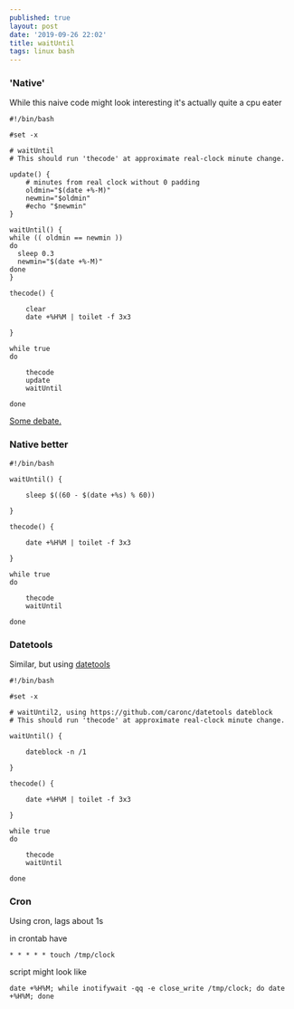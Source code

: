 ```yaml
---
published: true
layout: post
date: '2019-09-26 22:02'
title: waitUntil
tags: linux bash 
---
```

### 'Native'

While this naive code might look interesting it's actually quite a cpu eater

    #!/bin/bash

    #set -x

    # waitUntil
    # This should run 'thecode' at approximate real-clock minute change.

    update() {
        # minutes from real clock without 0 padding
        oldmin="$(date +%-M)"
        newmin="$oldmin"
        #echo "$newmin"
    }

    waitUntil() {
    while (( oldmin == newmin ))
    do
      sleep 0.3
      newmin="$(date +%-M)"
    done
    }

    thecode() {

        clear
        date +%H%M | toilet -f 3x3
        
    }

    while true
    do

        thecode
        update
        waitUntil

    done

[Some debate.](https://forums.bunsenlabs.org/viewtopic.php?pid=91342)

### Native better

    #!/bin/bash
    
    waitUntil() {
    
        sleep $((60 - $(date +%s) % 60))
    
    }   
    
    thecode() {
    
        date +%H%M | toilet -f 3x3
        
    }

    while true
    do
    
        thecode
        waitUntil
    
    done

### Datetools

Similar, but using [datetools](https://github.com/caronc/datetools)

    #!/bin/bash

    #set -x

    # waitUntil2, using https://github.com/caronc/datetools dateblock
    # This should run 'thecode' at approximate real-clock minute change.

    waitUntil() {

        dateblock -n /1

    }

    thecode() {

        date +%H%M | toilet -f 3x3
        
    }

    while true
    do

        thecode
        waitUntil

    done
    
### Cron

Using cron, lags about 1s

in crontab have

    * * * * * touch /tmp/clock
    
script might look like

    date +%H%M; while inotifywait -qq -e close_write /tmp/clock; do date +%H%M; done


